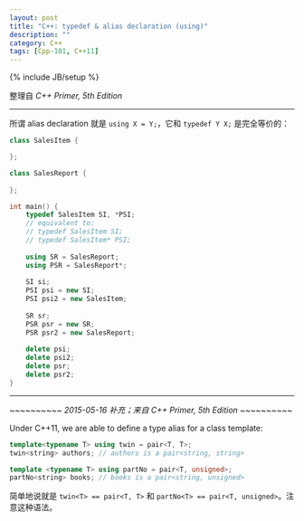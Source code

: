 ```yaml
---
layout: post
title: "C++: typedef & alias declaration (using)"
description: ""
category: C++
tags: [Cpp-101, C++11]
---
```

{% include JB/setup %}

整理自 _C++ Primer, 5th Edition_

-----

所谓 alias declaration 就是 `using X = Y;`，它和 `typedef Y X;` 是完全等价的：

```cpp
class SalesItem {

};

class SalesReport {
	
};

int main() {
	typedef SalesItem SI, *PSI;
	// equivalent to:
	// typedef SalesItem SI;
	// typedef SalesItem* PSI;
	
	using SR = SalesReport;
	using PSR = SalesReport*;
	
	SI si;
	PSI psi = new SI;
	PSI psi2 = new SalesItem;
	
	SR sr;
	PSR psr = new SR;
	PSR psr2 = new SalesReport;
	
	delete psi;
	delete psi2;
	delete psr;
	delete psr2;
}
```

-----

_~~~~~~~~~~ 2015-05-16 补充；来自 C++ Primer, 5th Edition ~~~~~~~~~~_

Under C++11, we are able to define a type alias for a class template:

```cpp
template<typename T> using twin = pair<T, T>;
twin<string> authors; // authors is a pair<string, string>

template <typename T> using partNo = pair<T, unsigned>;
partNo<string> books; // books is a pair<string, unsigned>
```

简单地说就是 `twin<T> == pair<T, T>` 和 `partNo<T> == pair<T, unsigned>`。注意这种语法。
